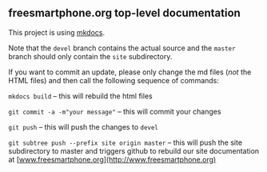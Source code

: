 ## freesmartphone.org top-level documentation

This project is using [mkdocs](http://www.mkdocs.org).

Note that the ```devel``` branch contains the actual source and the ```master``` branch should only contain the ```site``` subdirectory.

If you want to commit an update, please only change the md files (*not* the HTML files) and then call the following sequence of commands:

```mkdocs build``` – this will rebuild the html files

```git commit -a -m"your message"``` – this will commit your changes

```git push``` – this will push the changes to ```devel```

```git subtree push --prefix site origin master``` – this will push the site subdirectory to master and triggers github to rebuild our site documentation at [www.freesmartphone.org](http://www.freesmartphone.org)

